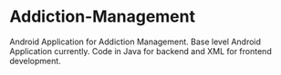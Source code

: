 # Addiction-Management
Android Application for Addiction Management. Base level Android Application currently. Code in Java for backend and XML for frontend development. 

